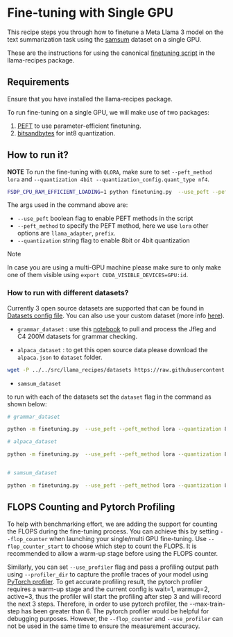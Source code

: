 # Fine-tuning with Single GPU
This recipe steps you through how to finetune a Meta Llama 3 model on the text summarization task using the [samsum](https://huggingface.co/datasets/samsum) dataset on a single GPU.

These are the instructions for using the canonical [finetuning script](../../src/llama_recipes/finetuning.py) in the llama-recipes package.


## Requirements

Ensure that you have installed the llama-recipes package.

To run fine-tuning on a single GPU, we will make use of two packages:
1. [PEFT](https://github.com/huggingface/peft) to use parameter-efficient finetuning.
2. [bitsandbytes](https://github.com/TimDettmers/bitsandbytes) for int8 quantization.


## How to run it?

**NOTE** To run the fine-tuning with `QLORA`, make sure to set `--peft_method lora` and `--quantization 4bit --quantization_config.quant_type nf4`.


```bash
FSDP_CPU_RAM_EFFICIENT_LOADING=1 python finetuning.py  --use_peft --peft_method lora --quantization 8bit --model_name /path_of_model_folder/8B --output_dir Path/to/save/PEFT/model
```
The args used in the command above are:

* `--use_peft` boolean flag to enable PEFT methods in the script
* `--peft_method` to specify the PEFT method, here we use `lora` other options are `llama_adapter`, `prefix`.
* `--quantization` string flag to enable 8bit or 4bit quantization

> [!NOTE]
> In case you are using a multi-GPU machine please make sure to only make one of them visible using `export CUDA_VISIBLE_DEVICES=GPU:id`.


### How to run with different datasets?

Currently 3 open source datasets are supported that can be found in [Datasets config file](../../src/llama_recipes/configs/datasets.py). You can also use your custom dataset (more info [here](./datasets/README.md)).

* `grammar_dataset` : use this [notebook](../../src/llama_recipes/datasets/grammar_dataset/grammar_dataset_process.ipynb) to pull and process the Jfleg and C4 200M datasets for grammar checking.

* `alpaca_dataset` : to get this open source data please download the `alpaca.json` to `dataset` folder.


```bash
wget -P ../../src/llama_recipes/datasets https://raw.githubusercontent.com/tatsu-lab/stanford_alpaca/main/alpaca_data.json
```

* `samsum_dataset`

to run with each of the datasets set the `dataset` flag in the command as shown below:

```bash
# grammar_dataset

python -m finetuning.py  --use_peft --peft_method lora --quantization 8bit --dataset grammar_dataset --model_name /path_of_model_folder/8B --output_dir Path/to/save/PEFT/model

# alpaca_dataset

python -m finetuning.py  --use_peft --peft_method lora --quantization 8bit  --dataset alpaca_dataset --model_name /path_of_model_folder/8B --output_dir Path/to/save/PEFT/model


# samsum_dataset

python -m finetuning.py  --use_peft --peft_method lora --quantization 8bit  --dataset samsum_dataset --model_name /path_of_model_folder/8B --output_dir Path/to/save/PEFT/model

```

## FLOPS Counting and Pytorch Profiling

To help with benchmarking effort, we are adding the support for counting the FLOPS during the fine-tuning process. You can achieve this by setting `--flop_counter` when launching your single/multi GPU fine-tuning. Use `--flop_counter_start` to choose which step to count the FLOPS. It is recommended to allow a warm-up stage before using the FLOPS counter.

Similarly, you can set `--use_profiler` flag and pass a profiling output path using `--profiler_dir` to capture the profile traces of your model using [PyTorch profiler](https://pytorch.org/tutorials/intermediate/tensorboard_profiler_tutorial.html). To get accurate profiling result, the pytorch profiler requires a warm-up stage and the current config is wait=1, warmup=2, active=3, thus the profiler will start the profiling after step 3 and will record the next 3 steps. Therefore, in order to use pytorch profiler, the --max-train-step has been greater than 6.  The pytorch profiler would be helpful for debugging purposes. However, the `--flop_counter` and `--use_profiler` can not be used in the same time to ensure the measurement accuracy.
